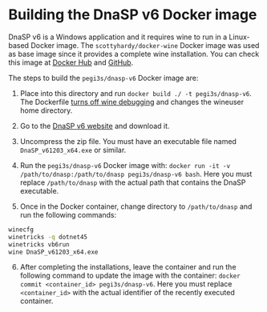 # Building the DnaSP v6 Docker image

DnaSP v6 is a Windows application and it requires wine to run in a Linux-based Docker image. The `scottyhardy/docker-wine` Docker image was used as base image since it provides a complete wine installation. You can check this image at [Docker Hub](https://hub.docker.com/r/scottyhardy/docker-wine) and [GitHub](https://www.github.com/scottyhardy/docker-wine).

The steps to build the `pegi3s/dnasp-v6` Docker image are:

1. Place into this directory and run `docker build ./ -t pegi3s/dnasp-v6`. The Dockerfile [turns off wine debugging](https://askubuntu.com/questions/85221/turn-off-wine-debugging) and changes the wineuser home directory.

2. Go to the [DnaSP v6 website](http://www.ub.edu/dnasp/) and download it.

3. Uncompress the zip file. You must have an executable file named `DnaSP_v61203_x64.exe` or similar.

4. Run the `pegi3s/dnasp-v6` Docker image with: `docker run -it -v /path/to/dnasp:/path/to/dnasp pegi3s/dnasp-v6 bash`. Here you must replace `/path/to/dnasp` with the actual path that contains the DnaSP executable.

5. Once in the Docker container, change directory to `/path/to/dnasp` and run the following commands:

```bash
winecfg
winetricks -q dotnet45
winetricks vb6run
wine DnaSP_v61203_x64.exe
```

6. After completing the installations, leave the container and run the following command to update the image with the container: `docker commit <container_id> pegi3s/dnasp-v6`. Here you must replace `<container_id>` with the actual identifier of the recently executed container.
